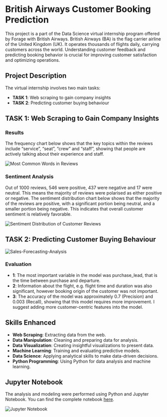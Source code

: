 # British Airways Customer Booking Prediction

This project is a part of the Data Science virtual internship program offered by Forage with British Airways. British Airways (BA) is the flag carrier airline of the United Kingdom (UK). It operates thousands of flights daily, carrying customers across the world. Understanding customer feedback and predicting booking behavior is crucial for improving customer satisfaction and optimizing operations.

## Project Description

The virtual internship involves two main tasks:
- **TASK 1**: Web scraping to gain company insights
- **TASK 2**: Predicting customer buying behaviour

## TASK 1: Web Scraping to Gain Company Insights

### Results

The frequency chart below shows that the key topics within the reviews include “service”, “seat”, “crew” and “staff”, showing that people are actively talking about their experience and staff.

![Most Common Words in Reviews](https://github.com/Yuan-DataScience/Sales-Forecasting-Analysis-Project-British-Airways-/blob/main/Most%20Common%20Words%20in%20Reviews.png)

### Sentiment Analysis


Out of 1000 reviews, 546 were positive, 437 were negative and 17 were neutral. This means the majority of reviews were polarised as either positive or negative. The sentiment distribution chart below shows that the majority of the reviews are positive, with a significant portion being neutral, and a smaller portion being negative. This indicates that overall customer sentiment is relatively favorable.

![Sentiment Distribution of Customer Reviews](https://github.com/Yuan-DataScience/Sales-Forecasting-Analysis-Project-British-Airways-/blob/main/Sentiment%20Distribution%20of%20Customer%20Reviews.png)

## TASK 2: Predicting Customer Buying Behaviour
![Sales-Forecasting-Analysis](https://github.com/Yuan-DataScience/Sales-Forecasting-Analysis-Project-British-Airways-/blob/main/FeatureImportance.png)

### Evaluation

- **1**: The most important variable in the model was purchase_lead, that is the time between purchase and departure.
- **2**: Information about the flight, e.g. flight time and duration was also significant, however booking origin of the customer was not important.
- **3**: The accuracy of the model was approximately 0.7 (Precision) and 0.003 (Recall), showing that this model requires more improvement. I suggest adding more customer-centric features into the model.

## Skills Enhanced

- **Web Scraping**: Extracting data from the web.
- **Data Manipulation**: Cleaning and preparing data for analysis.
- **Data Visualization**: Creating insightful visualizations to present data.
- **Machine Learning**: Training and evaluating predictive models.
- **Data Science**: Applying analytical skills to make data-driven decisions.
- **Python Programming**: Using Python for data analysis and machine learning.

## Jupyter Notebook

The analysis and modeling were performed using Python and Jupyter Notebook. You can find the complete notebook [here](https://github.com/Yuan-DataScience/Sales-Forecasting-Analysis-Project-British-Airways-/blob/main/Python_SalesForecastingAnalysis.ipynb).

![Jupyter Notebook](https://github.com/Yuan-DataScience/Sales-Forecasting-Analysis-Project-British-Airways-/blob/main/Python_SalesForecastingAnalysis.ipynb)
